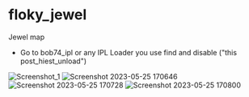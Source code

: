 # floky_jewel
Jewel map

* Go to bob74_ipl or any IPL Loader you use find and disable ("this post_hiest_unload")


![Screenshot_1](https://github.com/uFLOKY/floky_jewel/assets/80961359/90fa20ef-b6c3-41b2-a01c-186918a9eab5)
![Screenshot 2023-05-25 170646](https://github.com/uFLOKY/floky_jewel/assets/80961359/b2ef2301-d0ac-40cf-8474-2f1afd7849a9)
![Screenshot 2023-05-25 170728](https://github.com/uFLOKY/floky_jewel/assets/80961359/2a2e515a-95cf-4da5-bc3f-04cb6a32bbf1)
![Screenshot 2023-05-25 170800](https://github.com/uFLOKY/floky_jewel/assets/80961359/ed14ba8c-cbb7-4870-ba61-6812641f46f2)
